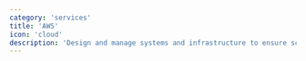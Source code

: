 ```yaml
---
category: 'services'
title: 'AWS'
icon: 'cloud'
description: 'Design and manage systems and infrastructure to ensure scalability and high availability'
---
```

